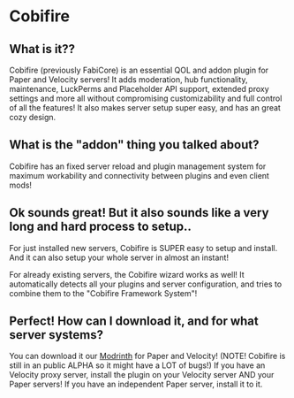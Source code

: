 # Cobifire

## What is it??

Cobifire (previously FabiCore) is an essential QOL and addon plugin for Paper and Velocity servers! It adds moderation, hub functionality, maintenance, LuckPerms and Placeholder API support, extended proxy settings  and more all without compromising customizability and full control of all the features! It also makes server setup super easy, and has an great cozy design.

## What is the "addon" thing you talked about?

Cobifire has an fixed server reload and plugin management system for maximum workability and connectivity between plugins and even client mods!

## Ok sounds great! But it also sounds like a very long and hard process to setup..

For just installed new servers, Cobifire is SUPER easy to setup and install. And it can also setup your whole server in almost an instant!

For already existing servers, the Cobifire wizard works as well! It automatically detects all your plugins and server configuration, and tries to combine them to the "Cobifire Framework System"!

## Perfect! How can I download it, and for what server systems?

You can download it our [Modrinth](https://modrinth.com/plugin/cofabire) for Paper and Velocity! (NOTE! Cobifire is still in an public ALPHA so it might have a LOT of bugs!) If you have an Velocity proxy server, install the plugin on your Velocity server AND your Paper servers! If you have an independent Paper server, install it to it.
